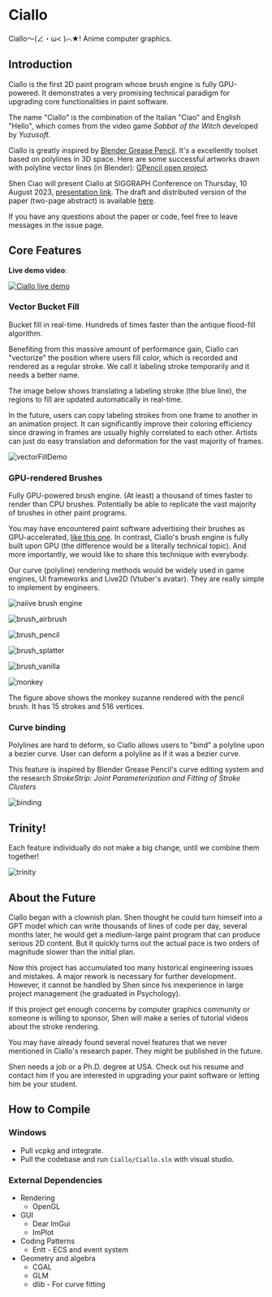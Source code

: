 # Ciallo

Ciallo～(∠・ω< )⌒★! Anime computer graphics.

## Introduction

Ciallo is the first 2D paint program whose brush engine is fully GPU-powered. It demonstrates a very promising technical paradigm for upgrading core functionalities in paint software.

The name "Ciallo" is the combination of the Italian "Ciao" and English "Hello", which comes from the video game *Sabbat of the Witch* developed by *Yuzusoft*.

Ciallo is greatly inspired by [Blender Grease Pencil](https://docs.blender.org/manual/en/latest/grease_pencil/introduction.html). It's a excellently toolset based on polylines in 3D space. Here are some successful artworks drawn with polyline vector lines (in Blender): [GPencil open project](https://cloud.blender.org/p/gallery/5b642e25bf419c1042056fc6).

Shen Ciao will present Ciallo at SIGGRAPH Conference on Thursday, 10 August 2023, [presentation link](https://s2023.siggraph.org/presentation/?id=gensub_185&sess=sess176). The draft and distributed version of the paper (two-page abstract) is available [here](./paper).

If you have any questions about the paper or code, feel free to leave messages in the issue page.

## Core Features

**Live demo video**:

[![Ciallo live demo](http://img.youtube.com/vi/gqTrD8-nlh0/0.jpg)](https://youtu.be/gqTrD8-nlh0 "Live Demo of Ciallo: The Next-generation Vector Paint Program")

### Vector Bucket Fill

Bucket fill in real-time. Hundreds of times faster than the antique flood-fill algorithm.

Benefiting from this massive amount of performance gain, Ciallo can "vectorize" the position where users fill color, which is recorded and rendered as a regular stroke. We call it labeling stroke temporarily and it needs a better name.

The image below shows translating a labeling stroke (the blue line), the regions to fill are updated automatically in real-time.

In the future, users can copy labeling strokes from one frame to another in an animation project. It can significantly improve their coloring efficiency since drawing in frames are usually highly correlated to each other. Artists can just do easy translation and deformation for the vast majority of frames.

![vectorFillDemo](./articles/vector_bucket_fill_demo.gif)

### GPU-rendered Brushes

Fully GPU-powered brush engine. (At least) a thousand of times faster to render than CPU brushes. Potentially be able to replicate the vast majority of brushes in other paint programs.

You may have encountered paint software advertising their brushes as GPU-accelerated, [like this one](https://www.youtube.com/watch?v=v7RF0etZWwQ). In contrast, Ciallo's brush engine is fully built upon GPU (the difference would be a literally technical topic). And more importantly, we would like to share this technique with everybody.

Our curve (polyline) rendering methods would be widely used in game engines, UI frameworks and Live2D (Vtuber's avatar). They are really simple to implement by engineers.

<img src=".\articles\six.gif" alt="naiive brush engine" style="zoom:100%;" />



![brush_airbrush](./articles/brush_vanilla.png)

![brush_pencil](./articles/brush_splatter.png)

![brush_splatter](./articles/brush_pencil.png)

![brush_vanilla](./articles/brush_airbrush.png)

![monkey](./articles/monkey.png)

The figure above shows the monkey suzanne rendered with the pencil brush. It has 15 strokes and 516 vertices. 

### Curve binding

Polylines are hard to deform, so Ciallo allows users to "bind" a polyline upon a bezier curve. User can deform a polyline as if it was a bezier curve.

This feature is inspired by Blender Grease Pencil's curve editing system and the research _StrokeStrip: Joint Parameterization and Fitting of Stroke Clusters_

![binding](./articles/binding_demo.gif)

## Trinity!

Each feature individually do not make a big change, until we combine them together!

![trinity](./articles/trinity.gif)

## About the Future

Ciallo began with a clownish plan. Shen thought he could turn himself into a GPT model which can write thousands of lines of code per day, several months later, he would get a medium-large paint program that can produce serious 2D content. But it quickly turns out the actual pace is two orders of magnitude slower than the initial plan.

Now this project has accumulated too many historical engineering issues and mistakes. A major rework is necessary for further development. However, it cannot be handled by Shen since his inexperience in large project management (he graduated in Psychology).

If this project get enough concerns by computer graphics community or someone is willing to sponsor, Shen will make a series of tutorial videos about the stroke rendering.

You may have already found several novel features that we never mentioned in Ciallo's research paper. They might be published in the future.

Shen needs a job or a Ph.D. degree at USA. Check out his resume and contact him if you are interested in upgrading your paint software or letting him be your student.

## How to Compile

### Windows

- Pull vcpkg and integrate.
- Pull the codebase and run `Ciallo/Ciallo.sln` with visual studio.

### External Dependencies

- Rendering
  - OpenGL
- GUI
  - Dear ImGui
  - ImPlot
- Coding Patterns
  - Entt - ECS and event system
- Geometry and algebra
  - CGAL
  - GLM
  - dlib - For curve fitting
